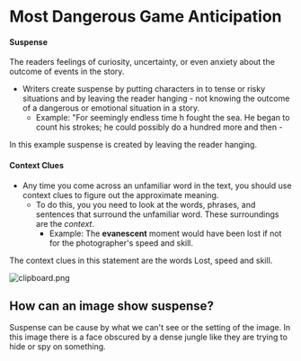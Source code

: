 # Most Dangerous Game Anticipation

#### Suspense

The readers feelings of curiosity, uncertainty, or even anxiety about the outcome of events in the story.

- Writers create suspense by putting characters in to tense or risky situations and by leaving the reader hanging - not knowing the outcome of a dangerous or emotional situation in a story.
  - Example: "For seemingly endless time h fought the sea. He began to count his strokes; he could possibly do a hundred more and then -

In this example suspense is created by leaving the reader hanging. 


#### Context Clues

- Any time you come across an unfamiliar word in the text, you should use context clues to figure out the approximate meaning. 
  - To do this, you you need to look at the words, phrases, and sentences that surround the unfamiliar word. These surroundings are the *context*.
    - Example: The **evanescent** moment would have been lost if not for the photographer's speed and skill. 

The context clues in this statement are the words Lost, speed and skill. 


![clipboard.png](s-xSysavN-clipboard.png)

## How can an image show suspense?

Suspense can be cause by what we can't see or the setting of the image. In this image there is a face obscured by a dense jungle like they are trying to hide or spy on something.